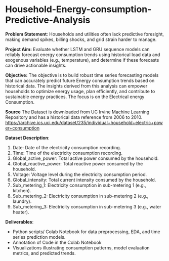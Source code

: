 # Household-Energy-consumption-Predictive-Analysis

**Problem Statement**: 
Households and utilities often lack predictive foresight, making demand spikes, billing shocks, and grid strain harder to manage. 

**Project Aim:**
Evaluate whether LSTM and GRU sequence models can reliably forecast energy consumption trends using historical load data and exogenous variables (e.g., temperature), and determine if these forecasts can drive actionable insights.

**Objective:**
The objective is to  build robust time series forecasting models that can accurately predict future Energy  consumption trends based on historical data. The insights derived from this analysis can empower  households to optimize energy usage, plan efficiently, and contribute to sustainable energy  practices. The focus is on the Electrical energy Consumption. 

**Source**
The Dataset is downloaded from UC Irvine Machine Learning Repository and has a historical data reference from 2006 to 2010.
  https://archive.ics.uci.edu/dataset/235/individual+household+electric+power+consumption


**Dataset Description**:
1. Date: Date of the electricity consumption recording.
2. Time: Time of the electricity consumption recording.
3. Global_active_power: Total active power consumed by the household.
4. Global_reactive_power: Total reactive power consumed by the household.
5. Voltage: Voltage level during the electricity consumption period.
6. Global_intensity: Total current intensity consumed by the household.
7. Sub_metering_1: Electricity consumption in sub-metering 1 (e.g., kitchen).
8. Sub_metering_2: Electricity consumption in sub-metering 2 (e.g., laundry).
9. Sub_metering_3: Electricity consumption in sub-metering 3 (e.g., water heater).

**Deliverables**:
- Python scripts/ Colab Notebook for data preprocessing, EDA, and time series prediction models.
- Annotation of Code in the Colab Notebook
- Visualizations illustrating consumption patterns, model evaluation metrics, and predicted trends.
